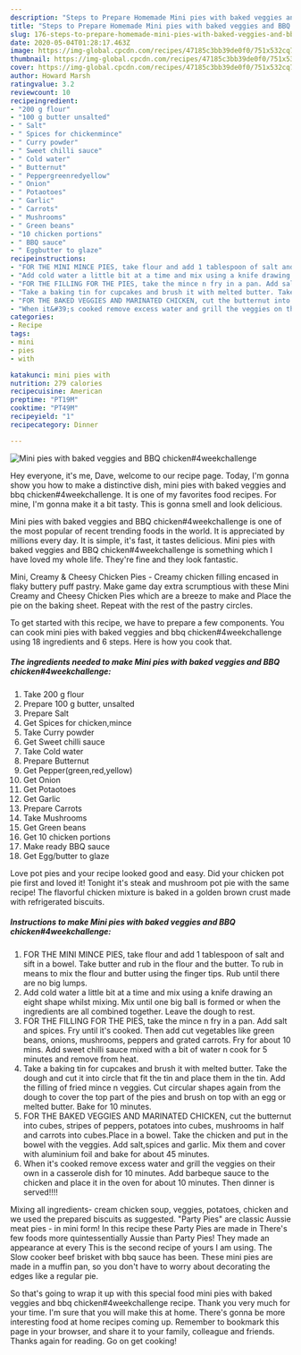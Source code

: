 ```yaml
---
description: "Steps to Prepare Homemade Mini pies with baked veggies and BBQ chicken#4weekchallenge"
title: "Steps to Prepare Homemade Mini pies with baked veggies and BBQ chicken#4weekchallenge"
slug: 176-steps-to-prepare-homemade-mini-pies-with-baked-veggies-and-bbq-chicken4weekchallenge
date: 2020-05-04T01:28:17.463Z
image: https://img-global.cpcdn.com/recipes/47185c3bb39de0f0/751x532cq70/mini-pies-with-baked-veggies-and-bbq-chicken4weekchallenge-recipe-main-photo.jpg
thumbnail: https://img-global.cpcdn.com/recipes/47185c3bb39de0f0/751x532cq70/mini-pies-with-baked-veggies-and-bbq-chicken4weekchallenge-recipe-main-photo.jpg
cover: https://img-global.cpcdn.com/recipes/47185c3bb39de0f0/751x532cq70/mini-pies-with-baked-veggies-and-bbq-chicken4weekchallenge-recipe-main-photo.jpg
author: Howard Marsh
ratingvalue: 3.2
reviewcount: 10
recipeingredient:
- "200 g flour"
- "100 g butter unsalted"
- " Salt"
- " Spices for chickenmince"
- " Curry powder"
- " Sweet chilli sauce"
- " Cold water"
- " Butternut"
- " Peppergreenredyellow"
- " Onion"
- " Potaotoes"
- " Garlic"
- " Carrots"
- " Mushrooms"
- " Green beans"
- "10 chicken portions"
- " BBQ sauce"
- " Eggbutter to glaze"
recipeinstructions:
- "FOR THE MINI MINCE PIES, take flour and add 1 tablespoon of salt and sift in a bowel. Take butter and rub in the flour and the butter. To rub in means to mix the flour and butter using the finger tips. Rub until there are no big lumps."
- "Add cold water a little bit at a time and mix using a knife drawing an eight shape whilst mixing. Mix until one big ball is formed or when the ingredients are all combined together. Leave the dough to rest."
- "FOR THE FILLING FOR THE PIES, take the mince n fry in a pan. Add salt and spices. Fry until it&#39;s cooked. Then add cut vegetables like green beans, onions, mushrooms, peppers and grated carrots. Fry for about 10 mins. Add sweet chilli sauce mixed with a bit of water n cook for 5 minutes and remove from heat."
- "Take a baking tin for cupcakes and brush it with melted butter. Take the dough and cut it into circle that fit the tin and place them in the tin. Add the filling of fried mince n veggies. Cut circular shapes again from the dough to cover the top part of the pies and brush on top with an egg or melted butter. Bake for 10 minutes."
- "FOR THE BAKED VEGGIES AND MARINATED CHICKEN, cut the butternut into cubes, stripes of peppers, potatoes into cubes, mushrooms in half and carrots into cubes.Place in a bowel. Take the chicken and put in the bowel with the veggies. Add salt,spices and garlic. Mix them and cover with aluminium foil and bake for about 45 minutes."
- "When it&#39;s cooked remove excess water and grill the veggies on their own in a casserole dish for 10 minutes. Add barbeque sauce to the chicken and place it in the oven for about 10 minutes. Then dinner is served!!!!"
categories:
- Recipe
tags:
- mini
- pies
- with

katakunci: mini pies with 
nutrition: 279 calories
recipecuisine: American
preptime: "PT19M"
cooktime: "PT49M"
recipeyield: "1"
recipecategory: Dinner

---
```



![Mini pies with baked veggies and BBQ chicken#4weekchallenge](https://img-global.cpcdn.com/recipes/47185c3bb39de0f0/751x532cq70/mini-pies-with-baked-veggies-and-bbq-chicken4weekchallenge-recipe-main-photo.jpg)

Hey everyone, it's me, Dave, welcome to our recipe page. Today, I'm gonna show you how to make a distinctive dish, mini pies with baked veggies and bbq chicken#4weekchallenge. It is one of my favorites food recipes. For mine, I'm gonna make it a bit tasty. This is gonna smell and look delicious.

Mini pies with baked veggies and BBQ chicken#4weekchallenge is one of the most popular of recent trending foods in the world. It is appreciated by millions every day. It is simple, it's fast, it tastes delicious. Mini pies with baked veggies and BBQ chicken#4weekchallenge is something which I have loved my whole life. They're fine and they look fantastic.

Mini, Creamy &amp; Cheesy Chicken Pies - Creamy chicken filling encased in flaky buttery puff pastry. Make game day extra scrumptious with these Mini Creamy and Cheesy Chicken Pies which are a breeze to make and Place the pie on the baking sheet. Repeat with the rest of the pastry circles.


To get started with this recipe, we have to prepare a few components. You can cook mini pies with baked veggies and bbq chicken#4weekchallenge using 18 ingredients and 6 steps. Here is how you cook that.

<!--inarticleads1-->

##### The ingredients needed to make Mini pies with baked veggies and BBQ chicken#4weekchallenge:

1. Take 200 g flour
1. Prepare 100 g butter, unsalted
1. Prepare  Salt
1. Get  Spices for chicken,mince
1. Take  Curry powder
1. Get  Sweet chilli sauce
1. Take  Cold water
1. Prepare  Butternut
1. Get  Pepper(green,red,yellow)
1. Get  Onion
1. Get  Potaotoes
1. Get  Garlic
1. Prepare  Carrots
1. Take  Mushrooms
1. Get  Green beans
1. Get 10 chicken portions
1. Make ready  BBQ sauce
1. Get  Egg/butter to glaze


Love pot pies and your recipe looked good and easy. Did your chicken pot pie first and loved it! Tonight it&#39;s steak and mushroom pot pie with the same recipe! The flavorful chicken mixture is baked in a golden brown crust made with refrigerated biscuits. 

<!--inarticleads2-->

##### Instructions to make Mini pies with baked veggies and BBQ chicken#4weekchallenge:

1. FOR THE MINI MINCE PIES, take flour and add 1 tablespoon of salt and sift in a bowel. Take butter and rub in the flour and the butter. To rub in means to mix the flour and butter using the finger tips. Rub until there are no big lumps.
1. Add cold water a little bit at a time and mix using a knife drawing an eight shape whilst mixing. Mix until one big ball is formed or when the ingredients are all combined together. Leave the dough to rest.
1. FOR THE FILLING FOR THE PIES, take the mince n fry in a pan. Add salt and spices. Fry until it&#39;s cooked. Then add cut vegetables like green beans, onions, mushrooms, peppers and grated carrots. Fry for about 10 mins. Add sweet chilli sauce mixed with a bit of water n cook for 5 minutes and remove from heat.
1. Take a baking tin for cupcakes and brush it with melted butter. Take the dough and cut it into circle that fit the tin and place them in the tin. Add the filling of fried mince n veggies. Cut circular shapes again from the dough to cover the top part of the pies and brush on top with an egg or melted butter. Bake for 10 minutes.
1. FOR THE BAKED VEGGIES AND MARINATED CHICKEN, cut the butternut into cubes, stripes of peppers, potatoes into cubes, mushrooms in half and carrots into cubes.Place in a bowel. Take the chicken and put in the bowel with the veggies. Add salt,spices and garlic. Mix them and cover with aluminium foil and bake for about 45 minutes.
1. When it&#39;s cooked remove excess water and grill the veggies on their own in a casserole dish for 10 minutes. Add barbeque sauce to the chicken and place it in the oven for about 10 minutes. Then dinner is served!!!!


Mixing all ingredients- cream chicken soup, veggies, potatoes, chicken and we used the prepared biscuits as suggested. &#34;Party Pies&#34; are classic Aussie meat pies - in mini form! In this recipe these Party Pies are made in There&#39;s few foods more quintessentially Aussie than Party Pies! They made an appearance at every This is the second recipe of yours I am using. The Slow cooker beef brisket with bbq sauce has been. These mini pies are made in a muffin pan, so you don&#39;t have to worry about decorating the edges like a regular pie. 

So that's going to wrap it up with this special food mini pies with baked veggies and bbq chicken#4weekchallenge recipe. Thank you very much for your time. I'm sure that you will make this at home. There's gonna be more interesting food at home recipes coming up. Remember to bookmark this page in your browser, and share it to your family, colleague and friends. Thanks again for reading. Go on get cooking!
